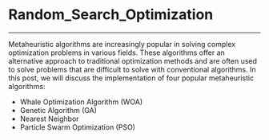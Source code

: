 
# Random_Search_Optimization
---
Metaheuristic algorithms are increasingly popular in solving complex optimization problems in various fields. These algorithms offer an alternative approach to traditional optimization methods and are often used to solve problems that are difficult to solve with conventional algorithms. In this post, we will discuss the implementation of four popular metaheuristic algorithms:

- Whale Optimization Algorithm (WOA)
- Genetic Algorithm (GA)
- Nearest Neighbor 
- Particle Swarm Optimization (PSO)
